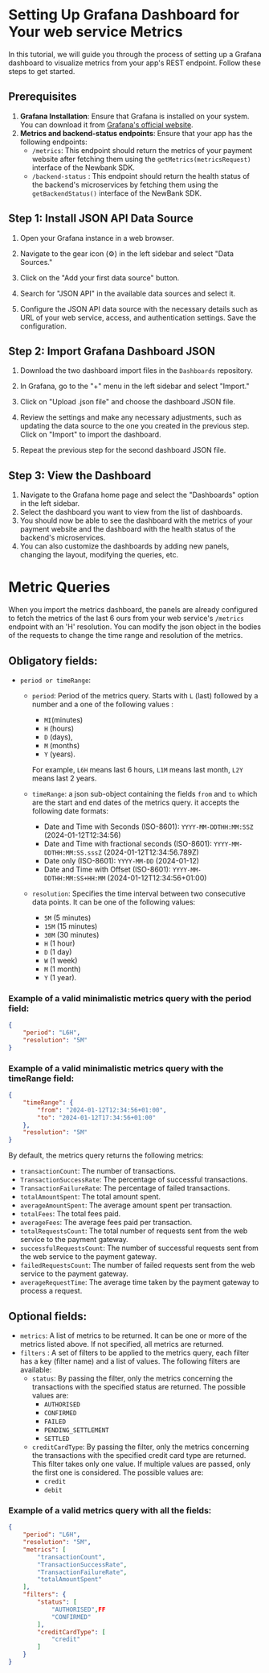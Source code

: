 # Setting Up Grafana Dashboard for Your web service Metrics

In this tutorial, we will guide you through the process of setting up a Grafana dashboard to visualize metrics from your app's REST endpoint. Follow these steps to get started.

## Prerequisites

1. **Grafana Installation**: Ensure that Grafana is installed on your system. You can download it from [Grafana's official website](https://grafana.com/get).
2. **Metrics and backend-status endpoints**: Ensure that your app has the following endpoints:
   - `/metrics`: This endpoint should return the metrics of your payment website after fetching them using the `getMetrics(metricsRequest)` interface of the Newbank SDK.
   - `/backend-status` : This endpoint should return the health status of the backend's microservices by fetching them using the `getBackendStatus()` interface of the NewBank SDK.

## Step 1: Install JSON API Data Source

1. Open your Grafana instance in a web browser.

2. Navigate to the gear icon (⚙️) in the left sidebar and select "Data Sources."

3. Click on the "Add your first data source" button.

4. Search for "JSON API" in the available data sources and select it.

5. Configure the JSON API data source with the necessary details such as URL of your web service, access, and authentication settings. Save the configuration.

## Step 2: Import Grafana Dashboard JSON

1. Download the two dashboard import files in the `Dashboards` repository.

2. In Grafana, go to the "+" menu in the left sidebar and select "Import."

3. Click on "Upload .json file" and choose the dashboard JSON file.

4. Review the settings and make any necessary adjustments, such as updating the data source to the one you created in the previous step. Click on "Import" to import the dashboard.

5. Repeat the previous step for the second dashboard JSON file.

## Step 3: View the Dashboard

1. Navigate to the Grafana home page and select the "Dashboards" option in the left sidebar.
2. Select the dashboard you want to view from the list of dashboards.
3. You should now be able to see the dashboard with the metrics of your payment website and the dashboard with the health status of the backend's microservices.
4. You can also customize the dashboards by adding new panels, changing the layout, modifying the queries, etc.

# Metric Queries

When you import the metrics dashboard, the panels are already configured to fetch the metrics of the last 6 ours from your web service's `/metrics` endpoint with an 'H' resolution. You can modify the json object in the bodies of the requests to change the time range and resolution of the metrics.

## Obligatory fields:
- `period or timeRange`:
   - `period`: Period of the metrics query. Starts with `L` (last) followed by a number and a one of the following values :
      - `MI`(minutes)
      - `H` (hours)
      - `D` (days),
      - `M` (months)
      - `Y` (years).

     For example, `L6H` means last 6 hours, `L1M` means last month, `L2Y` means last 2 years.

   - `timeRange`: a json sub-object containing the fields `from` and `to` which are the start and end dates of the metrics query. it accepts the following date formats:
      - Date and Time with Seconds (ISO-8601): `YYYY-MM-DDTHH:MM:SSZ` (2024-01-12T12:34:56)
      - Date and Time with fractional seconds (ISO-8601): `YYYY-MM-DDTHH:MM:SS.sssZ` (2024-01-12T12:34:56.789Z)
      - Date only (ISO-8601): `YYYY-MM-DD` (2024-01-12)
      - Date and Time with Offset (ISO-8601): `YYYY-MM-DDTHH:MM:SS+HH:MM` (2024-01-12T12:34:56+01:00)
   - `resolution`: Specifies the time interval between two consecutive data points. It can be one of the following values:
      - `5M` (5 minutes)
      - `15M` (15 minutes)
      - `30M` (30 minutes)
      - `H` (1 hour)
      - `D` (1 day)
      - `W` (1 week)
      - `M` (1 month)
      - `Y` (1 year).

### Example of a valid minimalistic metrics query with the period field:
```json
{
    "period": "L6H",
    "resolution": "5M"
}
```

### Example of a valid minimalistic metrics query with the timeRange field:
```json
{
    "timeRange": {
        "from": "2024-01-12T12:34:56+01:00",
        "to": "2024-01-12T17:34:56+01:00"
    },
    "resolution": "5M"
}
```

By default, the metrics query returns the following metrics:

- `transactionCount`: The number of transactions.
- `TransactionSuccessRate`: The percentage of successful transactions.
- `TransactionFailureRate`: The percentage of failed transactions.
- `totalAmountSpent`: The total amount spent.
- `averageAmountSpent`: The average amount spent per transaction.
- `totalFees`: The total fees paid.
- `averageFees`: The average fees paid per transaction.
- `totalRequestsCount`: The total number of requests sent from the web service to the payment gateway.
- `successfulRequestsCount`: The number of successful requests sent from the web service to the payment gateway.
- `failedRequestsCount`: The number of failed requests sent from the web service to the payment gateway.
- `averageRequestTime`: The average time taken by the payment gateway to process a request.

## Optional fields:

- `metrics`: A list of metrics to be returned. It can be one or more of the metrics listed above. If not specified, all metrics are returned.
- `filters` : A set of filters to be applied to the metrics query, each filter has a key (filter name) and a list of values. The following filters are available:
   - `status`: By passing the filter, only the metrics concerning the transactions with the specified status are returned. The possible values are:
      - `AUTHORISED`
      - `CONFIRMED`
      - `FAILED`
      - `PENDING_SETTLEMENT`
      - `SETTLED`
   - `creditCardType`: By passing the filter, only the metrics concerning the transactions with the specified credit card type are returned. This filter takes only one value. If multiple values are passed, only the first one is considered. The possible values are:
      - `credit`
      - `debit`

### Example of a valid metrics query with all the fields:
```json
{
    "period": "L6H",
    "resolution": "5M",
    "metrics": [
        "transactionCount",
        "TransactionSuccessRate",
        "TransactionFailureRate",
        "totalAmountSpent"
    ],
    "filters": {
        "status": [
            "AUTHORISED",FF
            "CONFIRMED"
        ],
        "creditCardType": [
            "credit"
        ]
    }
}
```
